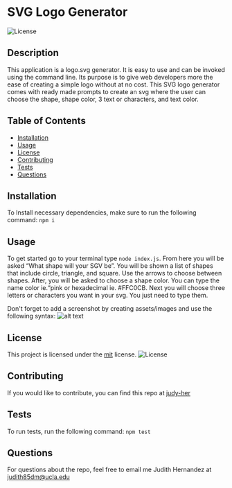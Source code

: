 # SVG Logo Generator
  ![License](https://img.shields.io/badge/License-MIT-yellow.svg)
  
## Description
This application is a logo.svg generator. It is easy to use and can be invoked using the command line.  Its purpose is to give web developers more the ease of creating a simple logo without at no cost. This SVG logo generator comes with ready made prompts to create an svg where the user can choose the shape, shape color, 3 text or characters, and text color. 

## Table of Contents

- [Installation](#installation)
- [Usage](#usage)
- [License](#license)
- [Contributing](#contributing)
- [Tests](#tests)
- [Questions](#questions)

## Installation
To Install necessary dependencies, make sure to run the following command:
```npm i```


## Usage
To get started go to your terminal type `node index.js`. From here you will be asked “What shape will your SGV be”. You will be shown a list of shapes that include circle, triangle, and square. Use the arrows to choose between shapes.  After, you will be asked to choose a shape color. You can type the name color ie.“pink or hexadecimal ie. #FFC0CB. Next you will choose three letters or characters you want in your svg. You just need to type them.

Don't forget to add a screenshot by creating  assets/images and use the following syntax: 
    ![alt text](assets/images/screenshot.png)
    
## License
   This project is licensed under the [mit](https://opensource.org/licenses/MIT) license.
   ![License](https://img.shields.io/badge/License-MIT-yellow.svg)

## Contributing

If you would like to contribute, you can find this repo at [judy-her](https://github.com/judy-her)

## Tests

To run tests, run the following command:
```npm test```

## Questions

For questions about the repo, feel free to email me Judith Hernandez at judith85dm@ucla.edu
